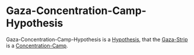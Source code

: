 # Gaza-Concentration-Camp-Hypothesis

Gaza-Concentration-Camp-Hypothesis is a [Hypothesis](600028.md), that the [Gaza-Strip](404.md) is a [Concentration-Camp](404.md).
